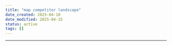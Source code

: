 ```yaml
---
title: "map competitor landscape"
date_created: 2025-04-10
date_modified: 2025-04-15
status: active
tags: []
---
```


---


